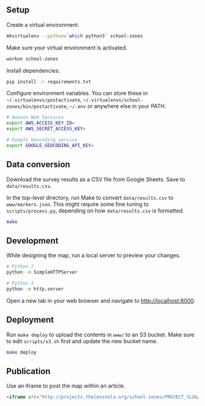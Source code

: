 
## Setup

Create a virtual environment.

```bash
mkvirtualenv --python=`which python3` school-zones
```

Make sure your virtual environment is activated.

```bash
workon school-zones
```

Install dependencies.

```bash
pip install -r requirements.txt
```

Configure environment variables. You can store these in `~/.virtualenvs/postactivate`, `~/.virtualenvs/school-zones/bin/postactivate`, `~/.env` or anywhere else in your PATH.

```bash
# Amazon Web Services
export AWS_ACCESS_KEY_ID=
export AWS_SECRET_ACCESS_KEY=

# Google Geocoding service
export GOOGLE_GEOCODING_API_KEY=
```

## Data conversion

Download the survey results as a CSV file from Google Sheets. Save to `data/results.csv`.

In the top-level directory, run Make to convert `data/results.csv` to `www/markers.json`. This might require some fine tuning to `scripts/process.py`, depending on how `data/results.csv` is formatted.

```bash
make
```

## Development

While designing the map, run a local server to preview your changes.

```bash
# Python 2
python -m SimpleHTTPServer

# Python 3
python -m http.server
```

Open a new tab in your web browser and navigate to [http://localhost:8000](http://localhost:8000).

## Deployment

Run `make deploy` to upload the contents in `www/` to an S3 bucket. Make sure to edit `scripts/s3.sh` first and update the new bucket name.

```bash
make deploy
```

## Publication

Use an iframe to post the map within an article.

```html
<iframe src="http://projects.thelensnola.org/school-zones/PROJECT_SLUG/map.html" frameborder="0">
```
